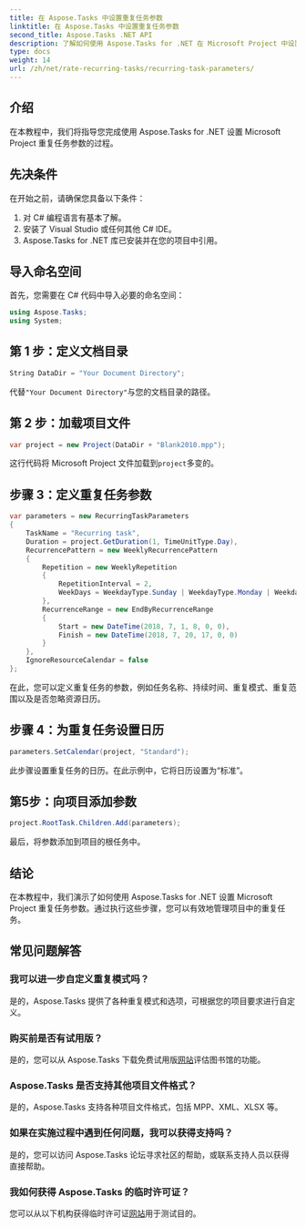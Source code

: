 ```yaml
---
title: 在 Aspose.Tasks 中设置重复任务参数
linktitle: 在 Aspose.Tasks 中设置重复任务参数
second_title: Aspose.Tasks .NET API
description: 了解如何使用 Aspose.Tasks for .NET 在 Microsoft Project 中设置重复任务参数。带有分步指南的综合教程。
type: docs
weight: 14
url: /zh/net/rate-recurring-tasks/recurring-task-parameters/
---
```

## 介绍
在本教程中，我们将指导您完成使用 Aspose.Tasks for .NET 设置 Microsoft Project 重复任务参数的过程。
## 先决条件
在开始之前，请确保您具备以下条件：
1. 对 C# 编程语言有基本了解。
2. 安装了 Visual Studio 或任何其他 C# IDE。
3. Aspose.Tasks for .NET 库已安装并在您的项目中引用。

## 导入命名空间
首先，您需要在 C# 代码中导入必要的命名空间：
```csharp
using Aspose.Tasks;
using System;

```
## 第 1 步：定义文档目录
```csharp
String DataDir = "Your Document Directory";
```
代替`"Your Document Directory"`与您的文档目录的路径。
## 第 2 步：加载项目文件
```csharp
var project = new Project(DataDir + "Blank2010.mpp");
```
这行代码将 Microsoft Project 文件加载到`project`多变的。
## 步骤 3：定义重复任务参数
```csharp
var parameters = new RecurringTaskParameters
{
    TaskName = "Recurring task",
    Duration = project.GetDuration(1, TimeUnitType.Day),
    RecurrencePattern = new WeeklyRecurrencePattern
    {
        Repetition = new WeeklyRepetition
        {
            RepetitionInterval = 2,
            WeekDays = WeekdayType.Sunday | WeekdayType.Monday | WeekdayType.Friday
        },
        RecurrenceRange = new EndByRecurrenceRange
        {
            Start = new DateTime(2018, 7, 1, 8, 0, 0),
            Finish = new DateTime(2018, 7, 20, 17, 0, 0)
        }
    },
    IgnoreResourceCalendar = false
};
```
在此，您可以定义重复任务的参数，例如任务名称、持续时间、重复模式、重复范围以及是否忽略资源日历。
## 步骤 4：为重复任务设置日历
```csharp
parameters.SetCalendar(project, "Standard");
```
此步骤设置重复任务的日历。在此示例中，它将日历设置为“标准”。
## 第5步：向项目添加参数
```csharp
project.RootTask.Children.Add(parameters);
```
最后，将参数添加到项目的根任务中。

## 结论
在本教程中，我们演示了如何使用 Aspose.Tasks for .NET 设置 Microsoft Project 重复任务参数。通过执行这些步骤，您可以有效地管理项目中的重复任务。
## 常见问题解答
### 我可以进一步自定义重复模式吗？
是的，Aspose.Tasks 提供了各种重复模式和选项，可根据您的项目要求进行自定义。
### 购买前是否有试用版？
是的，您可以从 Aspose.Tasks 下载免费试用版[网站](https://purchase.aspose.com/buy)评估图书馆的功能。
### Aspose.Tasks 是否支持其他项目文件格式？
是的，Aspose.Tasks 支持各种项目文件格式，包括 MPP、XML、XLSX 等。
### 如果在实施过程中遇到任何问题，我可以获得支持吗？
是的，您可以访问 Aspose.Tasks 论坛寻求社区的帮助，或联系支持人员以获得直接帮助。
### 我如何获得 Aspose.Tasks 的临时许可证？
您可以从以下机构获得临时许可证[网站](https://purchase.aspose.com/temporary-license/)用于测试目的。